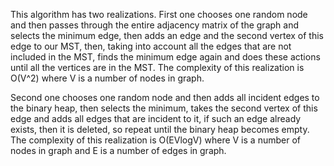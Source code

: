 This algorithm has two realizations.
First one chooses one random node and then passes through the entire adjacency matrix of the graph and selects the minimum edge, 
then adds an edge and the second vertex of this edge to our MST, then, taking into account all the edges that are not included in the MST, 
finds the minimum edge again and does these actions until all the vertices are in the MST.
The complexity of this realization is O(V^2) where V is a number of nodes in graph.

Second one chooses one random node and then adds all incident edges to the binary heap, then selects the minimum, 
takes the second vertex of this edge and adds all edges that are incident to it, if such an edge already exists, 
then it is deleted, so repeat until the binary heap becomes empty.
The complexity of this realization is O(EVlogV) where V is a number of nodes in graph and E is a number of edges in graph.
